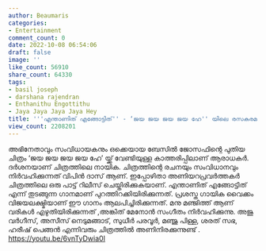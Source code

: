 ```yaml
---
author: Beaumaris
categories:
- Entertainment
comment_count: 0
date: 2022-10-08 06:54:06
draft: false
image: ''
like_count: 56910
share_count: 64330
tags:
- basil joseph
- darshana rajendran
- Enthanithu Engottithu
- Jaya Jaya Jaya Jaya Hey
title: '''എന്താണിത് എങ്ങോട്ടിത്'' - ‘ജയ ജയ ജയ ജയ ഹേ'' യിലെ രസകരമായ ഗാനം പുറത്തിറങ്ങി'
view_count: 2208201
---
```


അഭിനേതാവും സംവിധായകനും ഒക്കെയായ ബേസില്‍ ജോസഫിന്റെ പുതിയ ചിത്രം ‘ജയ ജയ ജയ ജയ ഹേ’ യ്ക്ക് വേണ്ടിയുള്ള കാത്തരിപ്പിലാണ് ആരാധകര്‍. ദര്‍ശനയാണ് ചിത്രത്തിലെ നായിക. ചിത്രത്തിന്റെ രചനയും സംവിധാനവും നിർവഹിക്കുന്നത് വിപിൻ ദാസ് ആണ്. ഇപ്പോഴിതാ അണിയറപ്രവർത്തകർ ചിത്രത്തിലെ ഒരു പാട്ട് റിലീസ് ചെയ്തിരിക്കുകയാണ്. എന്താണിത് എങ്ങോട്ടിത് എന്ന് തുടങ്ങുന്ന ഗാനമാണ് പുറത്തിറക്കിയിരിക്കുന്നത്. പ്രശസ്ത ഗായിക വൈക്കം വിജയലക്ഷ്മിയാണ് ഈ ഗാനം ആലപിച്ചിരിക്കുന്നത്. മനു മഞ്ജിത്ത് ആണ് വരികള്‍ എഴുതിയിരിക്കുന്നത് ,അങ്കിത് മേനോൻ സംഗീതം നിർവഹിക്കുന്നു. അജു വര്‍ഗീസ്, അസീസ് നെടുമങ്ങാട്, സുധീര്‍ പരവൂര്‍, മഞ്ജു പിള്ള, ശരത് സഭ, ഹരീഷ് പെങ്ങന്‍ എന്നിവരും ചിത്രത്തിൽ അണിനിരക്കുന്നുണ്ട് . https://youtu.be/6vnTyDwia0I